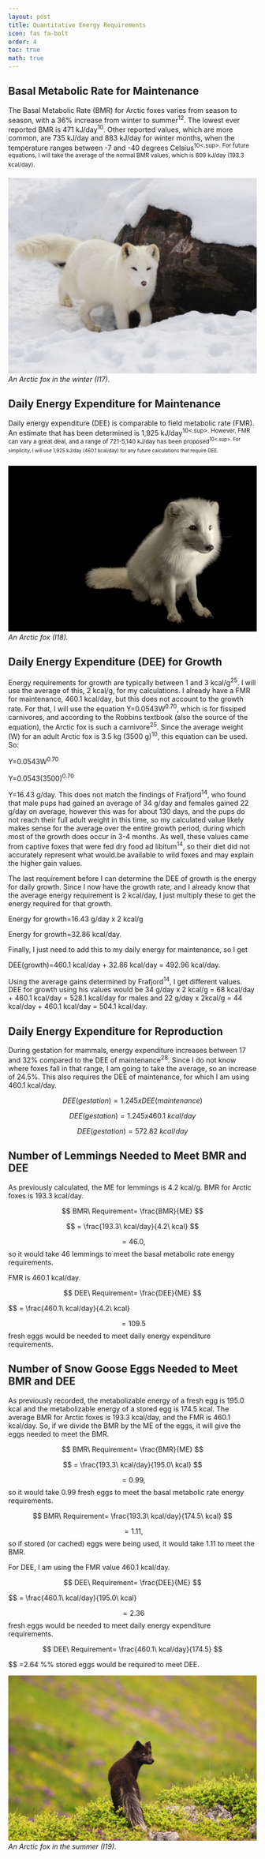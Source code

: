 ```yaml
---
layout: post
title: Quantitative Energy Requirements
icon: fas fa-bolt
order: 4
toc: true
math: true
---
```

## Basal Metabolic Rate for Maintenance
The Basal Metabolic Rate (BMR) for Arctic foxes varies from season to season, with a 36% increase from winter to summer<sup>12</sup>. The lowest ever reported BMR is 471 kJ/day<sup>10</sup>. Other reported values, which are more common, are 735 kJ/day and 883 kJ/day for winter months, when the temperature ranges between -7 and -40 degrees Celsius<sup>10<.sup>. For future equations, I will take the average of the normal BMR values, which is 809 kJ/day (193.3 kcal/day).

![Winter](/assets/img/WinterFox.jpg)
_An Arctic fox in the winter (I17)._

## Daily Energy Expenditure for Maintenance
Daily energy expenditure (DEE) is comparable to field metabolic rate (FMR). An estimate that has been determined is 1,925 kJ/day<sup>10<.sup>. However, FMR can vary a great deal, and a range of 721-5,140 kJ/day has been proposed<sup>10<.sup>. For simplicity, I will use 1,925 kJ/day (460.1 kcal/day) for any future calculations that require DEE.

![Sitting Fox](/assets/img/AnotherFox.jpg)
_An Arctic fox (I18)._

## Daily Energy Expenditure (DEE) for Growth
Energy requirements for growth are typically between 1 and 3 kcal/g<sup>25</sup>. I will use the average of this, 2 kcal/g, for my calculations. I already have a FMR for maintenance, 460.1 kcal/day, but this does not account to the growth rate. For that, I will use the equation Y=0.0543W<sup>0.70</sup>, which is for fissiped carnivores, and according to the Robbins textbook (also the source of the equation), the Arctic fox is such a carnivore<sup>25</sup>. Since the average weight (W) for an adult Arctic fox is 3.5 kg (3500 g)<sup>10</sup>, this equation can be used. So:

Y=0.0543W<sup>0.70</sup>

Y=0.0543(3500)<sup>0.70</sup>

Y=16.43 g/day. This does not match the findings of Frafjord<sup>14</sup>, who found that male pups had gained an average of 34 g/day and females gained 22 g/day on average, however this was for about 130 days, and the pups do not reach their full adult weight in this time, so my calculated value likely makes sense for the average over the entire growth period, during which most of the growth does occur in 3-4 months. As well, these values came from captive foxes that were fed dry food ad libitum<sup>14</sup>, so their diet did not accurately represent what would.be available to wild foxes and may explain the higher gain values.

The last requirement before I can determine the DEE of growth is the energy for daily growth. Since I now have the growth rate, and I already know that the average energy requirement is 2 kcal/day, I just multiply these to get the energy required for that growth.

Energy for growth=16.43 g/day x 2 kcal/g

Energy for growth=32.86 kcal/day.

Finally, I just need to add this to my daily energy for maintenance, so I get

DEE(growth)=460.1 kcal/day + 32.86 kcal/day = 492.96 kcal/day.

Using the average gains determined by Frafjord<sup>14</sup>, I get different values. DEE for growth using his values would be 34 g/day x 2 kcal/g = 68 kcal/day + 460.1 kcal/day = 528.1 kcal/day for males and 22 g/day x 2kcal/g = 44 kcal/day + 460.1 kcal/day = 504.1 kcal/day.
## Daily Energy Expenditure for Reproduction
During gestation for mammals, energy expenditure increases between 17 and 32% compared to the DEE of maintenance<sup>28</sup>. Since I do not know where foxes fall in that range, I am going to take the average, so an increase of 24.5%. This also requires the DEE of maintenance, for which I am using 460.1 kcal/day.

$$ DEE(gestation)=1.245xDEE(maintenance) $$

$$ DEE(gestation)=1.245x460.1\ kcal/day $$

$$ DEE(gestation)=572.82\ kcal/day $$

## Number of Lemmings Needed to Meet BMR and DEE
As previously calculated, the ME for lemmings is 4.2 kcal/g. BMR for Arctic foxes is 193.3 kcal/day.

$$ BMR\ Requirement= \frac{BMR}{ME} $$

$$ = \frac{193.3\ kcal/day}{4.2\ kcal} $$

$$ =46.0, $$ so it would take 46 lemmings to meet the basal metabolic rate energy requirements.

FMR is 460.1 kcal/day.

$$ DEE\ Requirement= \frac{DEE}{ME} $$

$$ = \frac{460.1\ kcal/day}{4.2\ kcal}

$$ =109.5 $$ fresh eggs would be needed to meet daily energy expenditure requirements.
## Number of Snow Goose Eggs Needed to Meet BMR and DEE
As previously recorded, the metabolizable energy of a fresh egg is 195.0 kcal and the metabolizable energy of a stored egg is 174.5 kcal. The average BMR for Arctic foxes is 193.3 kcal/day, and the FMR is 460.1 kcal/day. So, if we divide the BMR by the ME of the eggs, it will give the eggs needed to meet the BMR.

$$ BMR\ Requirement= \frac{BMR}{ME} $$

$$ = \frac{193.3\ kcal/day}{195.0\ kcal} $$

$$ =0.99, $$ so it would take 0.99 fresh eggs to meet the basal metabolic rate energy requirements.

$$ BMR\ Requirement= \frac{193.3\ kcal/day}{174.5\ kcal} $$

$$ =1.11, $$ so if stored (or cached) eggs were being used, it would take 1.11 to meet the BMR.

For DEE, I am using the FMR value 460.1 kcal/day.

$$ DEE\ Requirement= \frac{DEE}{ME} $$

$$ = \frac{460.1\ kcal/day}{195.0\ kcal}

$$ =2.36 $$ fresh eggs would be needed to meet daily energy expenditure requirements.

$$ DEE\ Requirement= \frac{460.1\ kcal/day}{174.5} $$

$$ =2.64 %% stored eggs would be required to meet DEE.

![Summer](/assets/img/Summer.jpg)
_An Arctic fox in the summer (I19)._
